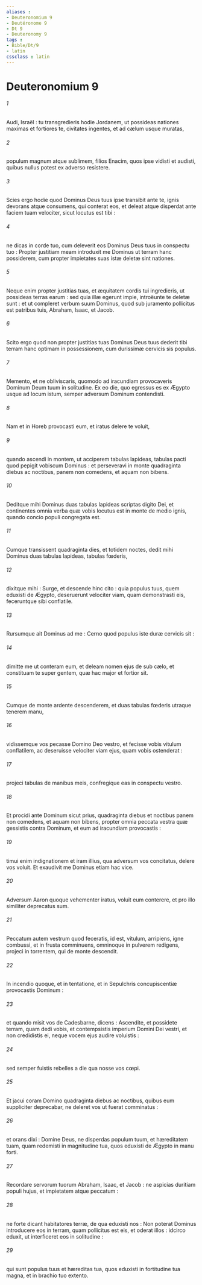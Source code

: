 ```yaml
---
aliases : 
- Deuteronomium 9
- Deutéronome 9
- Dt 9
- Deuteronomy 9
tags : 
- Bible/Dt/9
- latin
cssclass : latin
---
```


# Deuteronomium 9

###### 1
Audi, Israël : tu transgredieris hodie Jordanem, ut possideas nationes maximas et fortiores te, civitates ingentes, et ad cælum usque muratas,
###### 2
populum magnum atque sublimem, filios Enacim, quos ipse vidisti et audisti, quibus nullus potest ex adverso resistere.
###### 3
Scies ergo hodie quod Dominus Deus tuus ipse transibit ante te, ignis devorans atque consumens, qui conterat eos, et deleat atque disperdat ante faciem tuam velociter, sicut locutus est tibi :
###### 4
ne dicas in corde tuo, cum deleverit eos Dominus Deus tuus in conspectu tuo : Propter justitiam meam introduxit me Dominus ut terram hanc possiderem, cum propter impietates suas istæ deletæ sint nationes.
###### 5
Neque enim propter justitias tuas, et æquitatem cordis tui ingredieris, ut possideas terras earum : sed quia illæ egerunt impie, introëunte te deletæ sunt : et ut compleret verbum suum Dominus, quod sub juramento pollicitus est patribus tuis, Abraham, Isaac, et Jacob.
###### 6
Scito ergo quod non propter justitias tuas Dominus Deus tuus dederit tibi terram hanc optimam in possessionem, cum durissimæ cervicis sis populus.
###### 7
Memento, et ne obliviscaris, quomodo ad iracundiam provocaveris Dominum Deum tuum in solitudine. Ex eo die, quo egressus es ex Ægypto usque ad locum istum, semper adversum Dominum contendisti.
###### 8
Nam et in Horeb provocasti eum, et iratus delere te voluit,
###### 9
quando ascendi in montem, ut acciperem tabulas lapideas, tabulas pacti quod pepigit vobiscum Dominus : et perseveravi in monte quadraginta diebus ac noctibus, panem non comedens, et aquam non bibens.
###### 10
Deditque mihi Dominus duas tabulas lapideas scriptas digito Dei, et continentes omnia verba quæ vobis locutus est in monte de medio ignis, quando concio populi congregata est.
###### 11
Cumque transissent quadraginta dies, et totidem noctes, dedit mihi Dominus duas tabulas lapideas, tabulas fœderis,
###### 12
dixitque mihi : Surge, et descende hinc cito : quia populus tuus, quem eduxisti de Ægypto, deseruerunt velociter viam, quam demonstrasti eis, feceruntque sibi conflatile.
###### 13
Rursumque ait Dominus ad me : Cerno quod populus iste duræ cervicis sit :
###### 14
dimitte me ut conteram eum, et deleam nomen ejus de sub cælo, et constituam te super gentem, quæ hac major et fortior sit.
###### 15
Cumque de monte ardente descenderem, et duas tabulas fœderis utraque tenerem manu,
###### 16
vidissemque vos pecasse Domino Deo vestro, et fecisse vobis vitulum conflatilem, ac deseruisse velociter viam ejus, quam vobis ostenderat :
###### 17
projeci tabulas de manibus meis, confregique eas in conspectu vestro.
###### 18
Et procidi ante Dominum sicut prius, quadraginta diebus et noctibus panem non comedens, et aquam non bibens, propter omnia peccata vestra quæ gessistis contra Dominum, et eum ad iracundiam provocastis :
###### 19
timui enim indignationem et iram illius, qua adversum vos concitatus, delere vos voluit. Et exaudivit me Dominus etiam hac vice.
###### 20
Adversum Aaron quoque vehementer iratus, voluit eum conterere, et pro illo similiter deprecatus sum.
###### 21
Peccatum autem vestrum quod feceratis, id est, vitulum, arripiens, igne combussi, et in frusta comminuens, omninoque in pulverem redigens, projeci in torrentem, qui de monte descendit.
###### 22
In incendio quoque, et in tentatione, et in Sepulchris concupiscentiæ provocastis Dominum :
###### 23
et quando misit vos de Cadesbarne, dicens : Ascendite, et possidete terram, quam dedi vobis, et contempsistis imperium Domini Dei vestri, et non credidistis ei, neque vocem ejus audire voluistis :
###### 24
sed semper fuistis rebelles a die qua nosse vos cœpi.
###### 25
Et jacui coram Domino quadraginta diebus ac noctibus, quibus eum suppliciter deprecabar, ne deleret vos ut fuerat comminatus :
###### 26
et orans dixi : Domine Deus, ne disperdas populum tuum, et hæreditatem tuam, quam redemisti in magnitudine tua, quos eduxisti de Ægypto in manu forti.
###### 27
Recordare servorum tuorum Abraham, Isaac, et Jacob : ne aspicias duritiam populi hujus, et impietatem atque peccatum :
###### 28
ne forte dicant habitatores terræ, de qua eduxisti nos : Non poterat Dominus introducere eos in terram, quam pollicitus est eis, et oderat illos : idcirco eduxit, ut interficeret eos in solitudine :
###### 29
qui sunt populus tuus et hæreditas tua, quos eduxisti in fortitudine tua magna, et in brachio tuo extento.
